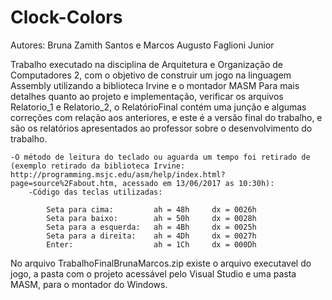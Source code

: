 # Clock-Colors

Autores: Bruna Zamith Santos e Marcos Augusto Faglioni Junior

Trabalho executado na disciplina de Arquitetura e Organização de Computadores 2, com o objetivo de construir um jogo na linguagem Assembly utilizando a biblioteca Irvine e o montador MASM
Para mais detalhes quanto ao projeto e implementação, verificar os arquivos Relatorio_1 e Relatorio_2, o RelatórioFinal contém uma junção e algumas correções com relação aos anteriores, e este é a versão final do trabalho, e são os relatórios apresentados ao professor sobre o desenvolvimento do trabalho.	 
	
	-O método de leitura do teclado ou aguarda um tempo foi retirado de (exemplo retirado da biblioteca Irvine: http://programming.msjc.edu/asm/help/index.html?page=source%2Fabout.htm, acessado em 13/06/2017 as 10:30h):
		-Código das teclas utilizadas:

			Seta para cima:         ah = 48h     dx = 0026h
			Seta para baixo:        ah = 50h     dx = 0028h
			Seta para a esquerda:   ah = 4Bh     dx = 0025h
			Seta para a direita:    ah = 4Dh     dx = 0027h
			Enter:                  ah = 1Ch     dx = 000Dh

No arquivo TrabalhoFinalBrunaMarcos.zip existe o arquivo executavel do jogo, a pasta com o projeto acessável pelo Visual Studio e uma pasta MASM, para o montador do Windows.
